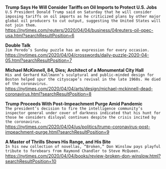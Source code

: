**Trump Says He Will Consider Tariffs on Oil Imports to Protect U.S. Jobs**\
`U.S President Donald Trump said on Saturday that he will consider imposing tariffs on oil imports as he criticized plans by other major global oil producers to cut output, suggesting the United States will not join them.`\
https://nytimes.com/reuters/2020/04/04/business/04reuters-oil-opec-usa.html?searchResultPosition=6

**Double Talk**\
`Jim Peredo’s Sunday puzzle has an expression for every occasion.`\
https://nytimes.com/2020/04/04/crosswords/daily-puzzle-2020-04-05.html?searchResultPosition=7

**Michael McKinnell, 84, Dies; Architect of a Monumental City Hall**\
`His and Gerhard Kallmann’s sculptural and public-minded design for Boston helped spur the cityscape’s revival in the late 1960s. He died of the coronavirus.`\
https://nytimes.com/2020/04/04/arts/design/michael-mckinnell-dead-coronavirus.html?searchResultPosition=8

**Trump Proceeds With Post-Impeachment Purge Amid Pandemic**\
`The president’s decision to fire the intelligence community’s inspector general under cover of darkness indicated that his hunt for those he considers disloyal continues despite the crisis incited by the coronavirus.`\
https://nytimes.com/2020/04/04/us/politics/trump-coronavirus-post-impeachment-purge.html?searchResultPosition=9

**A Master of Thrills Shows His Range, and His Bite**\
`In his new collection of novellas, “Broken,” Don Winslow pays playful tribute to forebears from Raymond Chandler to Steve McQueen.`\
https://nytimes.com/2020/04/04/books/review-broken-don-winslow.html?searchResultPosition=10

